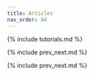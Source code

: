 ```yaml
---
title: Articles
nav_order: 94
---
```


{% include tutorials.md %}

{% include prev_next.md %}

{% include prev_next.md %}

